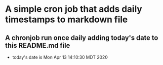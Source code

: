 A simple cron job that adds daily timestamps to markdown file
============================================================
## A chronjob run once daily adding today's date to this README.md file
* today's date is Mon Apr 13 14:10:30 MDT 2020

